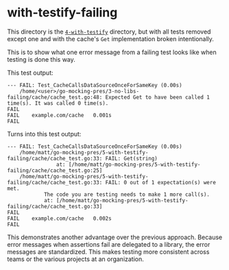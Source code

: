 # with-testify-failing

This directory is the [`4-with-testify`](../4-with-testify/) directory, but with all tests removed except one and with the cache's `Get` implementation broken intentionally.

This is to show what one error message from a failing test looks like when testing is done this way.

This test output:

```
--- FAIL: Test_CacheCallsDataSourceOnceForSameKey (0.00s)
    /home/<user>/go-mocking-pres/3-no-libs-failing/cache/cache_test.go:48: Expected Get to have been called 1 time(s). It was called 0 time(s).
FAIL
FAIL	example.com/cache	0.001s
FAIL
```

Turns into this test output:

```
--- FAIL: Test_CacheCallsDataSourceOnceForSameKey (0.00s)
    /home/matt/go-mocking-pres/5-with-testify-failing/cache/cache_test.go:33: FAIL:	Get(string)
        		at: [/home/matt/go-mocking-pres/5-with-testify-failing/cache/cache_test.go:25]
    /home/matt/go-mocking-pres/5-with-testify-failing/cache/cache_test.go:33: FAIL: 0 out of 1 expectation(s) were met.
        	The code you are testing needs to make 1 more call(s).
        	at: [/home/matt/go-mocking-pres/5-with-testify-failing/cache/cache_test.go:33]
FAIL
FAIL	example.com/cache	0.002s
FAIL
```

This demonstrates another advantage over the previous approach. Because error messages when assertions fail are delegated to a library, the error messages are standardized. This makes testing more consistent across teams or the various projects at an organization.
